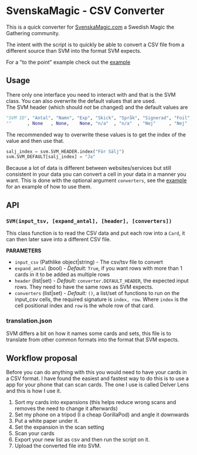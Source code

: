 # SvenskaMagic - CSV Converter

This is a quick converter for [SvenskaMagic.com](https://www.svenskamagic.com) a Swedish Magic the Gathering community.

The intent with the script is to quickly be able to convert a CSV file from a different source than SVM into the format SVM expects.

For a "to the point" example check out the [example](https://github.com/Jerakin/svm/tree/master/example/example.py)

## Usage

There only one interface you need to interact with and that is the SVM class. You can also overwrite the default values that are used.  
The SVM header (which should *not* be changed) and the default values are
```python 
"SVM ID", "Antal", "Namn", "Exp", "Skick", "Språk", "Signerad", "Foil", "För Byte", "För Sälj", "Dold", "Pris", "Valuta", "Kommentar", "Bild"
""      , None   , None,    None, "n/a"  , "n/a"  , "Nej"     , "Nej" , "Nej"     , "Nej"     , "Ja"  , None  , "SEK"   , ""         , ""
```

The recommended way to overwrite these values is to get the index of the value and then use that. 
```python
salj_index = svm.SVM_HEADER.index("För Sälj")
svm.SVM_DEFAULT[salj_index] = "Ja"
```

Because a lot of data is different between websites/services but still consistent in your data you can convert a cell in
your data in a manner you want. This is done with the optional argument `converters`, see the [example](https://github.com/Jerakin/svm/tree/master/example/example.py)
for an example of how to use them.

## API

### `SVM(input_tsv, [expand_antal], [header], [converters])`
 This class function is to read the CSV data and put each row into a `Card`, it can then later save into a different CSV file.
 
**PARAMETERS**
* `input_csv` (Pathlike object|string) - The csv/tsv file to convert
* `expand_antal` (bool) - *Default:* `True`, if you want rows with more than 1 cards in it to be added as multiple rows
* `header` (list|set) - *Default:* `converter.DEFAULT_HEADER`, the expected input rows. They need to have the same rows as SVM expects.
* `converters` (list|set) - *Default:* `()`, a list/set of functions to run on the input_csv cells, the required signature is `index, row`.
Where `index` is the cell positional index and `row` is the whole row of that card.  


### translation.json
SVM differs a bit on how it names some cards and sets, this file is to translate from other common formats into the format that SVM expects.


## Workflow proposal 
Before you can do anything with this you would need to have your cards in a CSV format. I have found the easiest and fastest way to do this is to use a app for your phone that can scan cards. The one I use is called Delver Lens and this is how I use it.

1. Sort my cards into expansions (this helps reduce wrong scans and removes the need to change it afterwards)
2. Set my phone on a tripod (I a cheap GorillaPod) and angle it downwards
3. Put a white paper under it.
4. Set the expansion in the scan setting
5. Scan your cards
6. Export your new list as csv and then run the script on it.
7. Upload the converted file into SVM.
